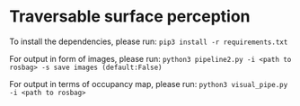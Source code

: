 # Traversable surface perception

To install the dependencies, please run:
`pip3 install -r requirements.txt`

For output in form of images, please run:
`python3 pipeline2.py -i <path to rosbag> -s save images (default:False)`

For output in terms of occupancy map, please run:
`python3 visual_pipe.py -i <path to rosbag>`
